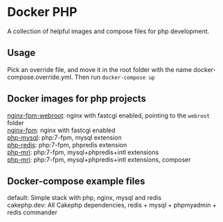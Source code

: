 # Docker PHP

A collection of helpful images and compose files for php development.

## Usage

Pick an override file, and move it in the root folder with the name
docker-compose.override.yml. Then run `docker-compose up` 

## Docker images for php projects

[nginx-fpm-webroot](https://hub.docker.com/r/phillaf/nginx-fpm-webroot/): nginx with fastcgi enabled, pointing to the `webroot` folder  
[nginx-fpm](https://hub.docker.com/r/phillaf/nginx-fpm/): nginx with fastcgi enabled  
[php-mysql](https://hub.docker.com/r/phillaf/php-mysql/): php:7-fpm, mysql extension  
[php-redis](https://hub.docker.com/r/phillaf/php-redis/): php:7-fpm, phpredis extension  
[php-mri](https://hub.docker.com/r/phillaf/php-mri/): php:7-fpm, mysql+phpredis+intl extensions  
[php-mri](https://hub.docker.com/r/phillaf/php-mric/): php:7-fpm, mysql+phpredis+intl extensions, composer  

## Docker-compose example files

default: Simple stack with php, nginx, mysql and redis  
cakephp.dev: All Cakephp dependencies, redis + mysql + phpmyadmin + redis commander  
